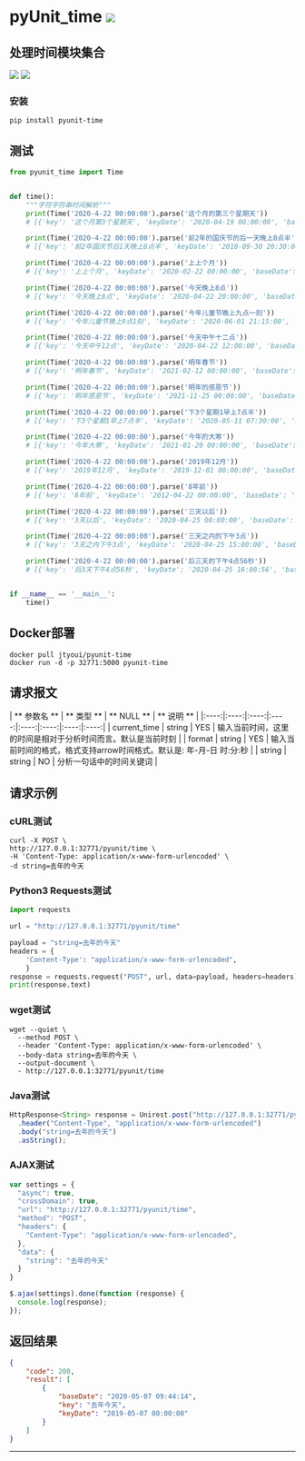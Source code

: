 # **pyUnit_time** [![](https://gitee.com/tyoui/logo/raw/master/logo/photolog.png)][1]

## 处理时间模块集合
[![](https://img.shields.io/badge/Python-3.8-green.svg)](https://pypi.org/project/pyunit-time/)
[![](https://img.shields.io/badge/Email-jtyoui@qq.com-red.svg)]()


### 安装
    pip install pyunit-time

## 测试
```python
from pyunit_time import Time


def time():
    """字符字符串时间解析"""
    print(Time('2020-4-22 00:00:00').parse('这个月的第三个星期天'))
    # [{'key': '这个月第3个星期天', 'keyDate': '2020-04-19 00:00:00', 'baseDate': '2020-04-22 00:00:00'}]

    print(Time('2020-4-22 00:00:00').parse('前2年的国庆节的后一天晚上8点半'))
    # [{'key': '前2年国庆节后1天晚上8点半', 'keyDate': '2018-09-30 20:30:00', 'baseDate': '2020-04-22 00:00:00'}]

    print(Time('2020-4-22 00:00:00').parse('上上个月'))
    # [{'key': '上上个月', 'keyDate': '2020-02-22 00:00:00', 'baseDate': '2020-04-22 00:00:00'}]

    print(Time('2020-4-22 00:00:00').parse('今天晚上8点'))
    # [{'key': '今天晚上8点', 'keyDate': '2020-04-22 20:00:00', 'baseDate': '2020-04-22 00:00:00'}]

    print(Time('2020-4-22 00:00:00').parse('今年儿童节晚上九点一刻'))
    # [{'key': '今年儿童节晚上9点1刻', 'keyDate': '2020-06-01 21:15:00', 'baseDate': '2020-04-22 00:00:00'}]

    print(Time('2020-4-22 00:00:00').parse('今天中午十二点'))
    # [{'key': '今天中午12点', 'keyDate': '2020-04-22 12:00:00', 'baseDate': '2020-04-22 00:00:00'}]

    print(Time('2020-4-22 00:00:00').parse('明年春节'))
    # [{'key': '明年春节', 'keyDate': '2021-02-12 00:00:00', 'baseDate': '2020-04-22 00:00:00'}]

    print(Time('2020-4-22 00:00:00').parse('明年的感恩节'))
    # [{'key': '明年感恩节', 'keyDate': '2021-11-25 00:00:00', 'baseDate': '2020-04-22 00:00:00'}]

    print(Time('2020-4-22 00:00:00').parse('下3个星期1早上7点半'))
    # [{'key': '下3个星期1早上7点半', 'keyDate': '2020-05-11 07:30:00', 'baseDate': '2020-04-22 00:00:00'}]

    print(Time('2020-4-22 00:00:00').parse('今年的大寒'))
    # [{'key': '今年大寒', 'keyDate': '2021-01-20 00:00:00', 'baseDate': '2020-04-22 00:00:00'}]

    print(Time('2020-4-22 00:00:00').parse('2019年12月'))
    # [{'key': '2019年12月', 'keyDate': '2019-12-01 00:00:00', 'baseDate': '2020-04-22 00:00:00'}]

    print(Time('2020-4-22 00:00:00').parse('8年前'))
    # [{'key': '8年前', 'keyDate': '2012-04-22 00:00:00', 'baseDate': '2020-04-22 00:00:00'}]

    print(Time('2020-4-22 00:00:00').parse('三天以后'))
    # [{'key': '3天以后', 'keyDate': '2020-04-25 00:00:00', 'baseDate': '2020-04-22 00:00:00'}]

    print(Time('2020-4-22 00:00:00').parse('三天之内的下午3点'))
    # [{'key': '3天之内下午3点', 'keyDate': '2020-04-25 15:00:00', 'baseDate': '2020-04-22 00:00:00'}]

    print(Time('2020-4-22 00:00:00').parse('后三天的下午4点56秒'))
    # [{'key': '后3天下午4点56秒', 'keyDate': '2020-04-25 16:00:56', 'baseDate': '2020-04-22 00:00:00'}]


if __name__ == '__main__':
    time()
```

## Docker部署
    docker pull jtyoui/pyunit-time
    docker run -d -p 32771:5000 pyunit-time
    
## 请求报文
| **  参数名    **   | **   类型     **   | **  NULL    **   | **    说明      **   | 
|:----:|:----:|:----:|:----:|:----:|:----:|:----:|:----:|
|    current_time        |   string       |    YES        |   输入当前时间，这里的时间是相对于分析时间而言。默认是当前时刻       | 
|    format        |   string       |    YES        |   输入当前时间的格式，格式支持arrow时间格式。默认是: 年-月-日 时:分:秒       | 
|    string        |   string       |    NO        |   分析一句话中的时间关键词       | 

## 请求示例
### cURL测试
```shell script
curl -X POST \
http://127.0.0.1:32771/pyunit/time \
-H 'Content-Type: application/x-www-form-urlencoded' \
-d string=去年的今天
```  

### Python3 Requests测试
```python
import requests

url = "http://127.0.0.1:32771/pyunit/time"

payload = "string=去年的今天"
headers = {
    'Content-Type': "application/x-www-form-urlencoded",
    }
response = requests.request("POST", url, data=payload, headers=headers)
print(response.text)
```

### wget测试
```shell script
wget --quiet \
  --method POST \
  --header 'Content-Type: application/x-www-form-urlencoded' \
  --body-data string=去年的今天 \
  --output-document \
  - http://127.0.0.1:32771/pyunit/time
```
 
### Java测试
```javascript
HttpResponse<String> response = Unirest.post("http://127.0.0.1:32771/pyunit/time")
  .header("Content-Type", "application/x-www-form-urlencoded")
  .body("string=去年的今天")
  .asString();
```

### AJAX测试
```javascript
var settings = {
  "async": true,
  "crossDomain": true,
  "url": "http://127.0.0.1:32771/pyunit/time",
  "method": "POST",
  "headers": {
    "Content-Type": "application/x-www-form-urlencoded",
  },
  "data": {
    "string": "去年的今天"
  }
}

$.ajax(settings).done(function (response) {
  console.log(response);
});
```

## 返回结果
```json
{
    "code": 200,
    "result": [
        {
            "baseDate": "2020-05-07 09:44:14",
            "key": "去年今天",
            "keyDate": "2019-05-07 00:00:00"
        }
    ]
}
```
***
[1]: https://blog.jtyoui.com